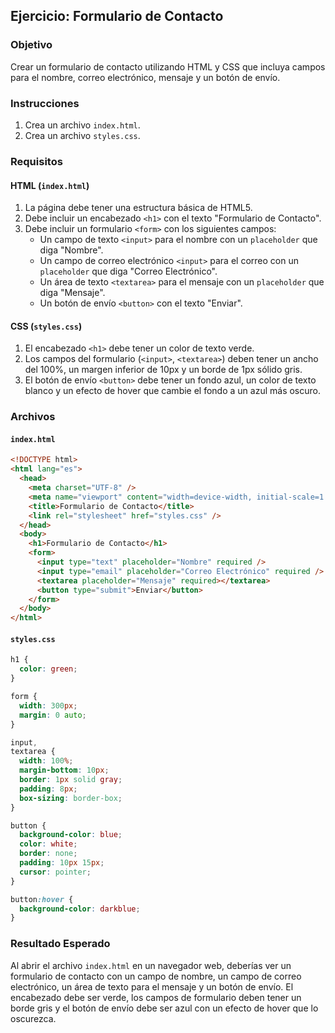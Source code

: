 ## Ejercicio: Formulario de Contacto

### Objetivo

Crear un formulario de contacto utilizando HTML y CSS que incluya campos para el nombre, correo electrónico, mensaje y un botón de envío.

### Instrucciones

1. Crea un archivo `index.html`.
2. Crea un archivo `styles.css`.

### Requisitos

#### HTML (`index.html`)

1. La página debe tener una estructura básica de HTML5.
2. Debe incluir un encabezado `<h1>` con el texto "Formulario de Contacto".
3. Debe incluir un formulario `<form>` con los siguientes campos:
   - Un campo de texto `<input>` para el nombre con un `placeholder` que diga "Nombre".
   - Un campo de correo electrónico `<input>` para el correo con un `placeholder` que diga "Correo Electrónico".
   - Un área de texto `<textarea>` para el mensaje con un `placeholder` que diga "Mensaje".
   - Un botón de envío `<button>` con el texto "Enviar".

#### CSS (`styles.css`)

1. El encabezado `<h1>` debe tener un color de texto verde.
2. Los campos del formulario (`<input>`, `<textarea>`) deben tener un ancho del 100%, un margen inferior de 10px y un borde de 1px sólido gris.
3. El botón de envío `<button>` debe tener un fondo azul, un color de texto blanco y un efecto de hover que cambie el fondo a un azul más oscuro.

### Archivos

#### `index.html`

```html
<!DOCTYPE html>
<html lang="es">
  <head>
    <meta charset="UTF-8" />
    <meta name="viewport" content="width=device-width, initial-scale=1.0" />
    <title>Formulario de Contacto</title>
    <link rel="stylesheet" href="styles.css" />
  </head>
  <body>
    <h1>Formulario de Contacto</h1>
    <form>
      <input type="text" placeholder="Nombre" required />
      <input type="email" placeholder="Correo Electrónico" required />
      <textarea placeholder="Mensaje" required></textarea>
      <button type="submit">Enviar</button>
    </form>
  </body>
</html>
```

#### `styles.css`

```css
h1 {
  color: green;
}

form {
  width: 300px;
  margin: 0 auto;
}

input,
textarea {
  width: 100%;
  margin-bottom: 10px;
  border: 1px solid gray;
  padding: 8px;
  box-sizing: border-box;
}

button {
  background-color: blue;
  color: white;
  border: none;
  padding: 10px 15px;
  cursor: pointer;
}

button:hover {
  background-color: darkblue;
}
```

### Resultado Esperado

Al abrir el archivo `index.html` en un navegador web, deberías ver un formulario de contacto con un campo de nombre, un campo de correo electrónico, un área de texto para el mensaje y un botón de envío. El encabezado debe ser verde, los campos de formulario deben tener un borde gris y el botón de envío debe ser azul con un efecto de hover que lo oscurezca.
